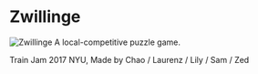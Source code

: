 # Zwillinge
![Zwillinge](https://lh3.googleusercontent.com/-5xXggGqntZQ/WLJCBeavh2I/AAAAAAAABG4/gxdZ-G16Zs00SPEC9ZzAwGG6aEHLqMfrwCLcB/w327-h244-no/Feb-25-2017%2B18-23-39.gif)
A local-competitive puzzle game.

Train Jam 2017 NYU, Made by Chao / Laurenz / Lily / Sam / Zed
